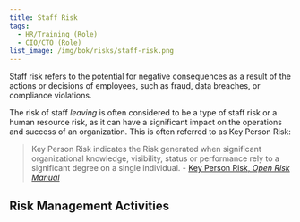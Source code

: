 ```yaml
---
title: Staff Risk
tags: 
  - HR/Training (Role)
  - CIO/CTO (Role)
list_image: /img/bok/risks/staff-risk.png
---
```


<BoxOut title="Staff Risk" image="/img/bok/risks/staff-risk.png">

Staff risk refers to the potential for negative consequences as a result of the actions or decisions of employees, such as fraud, data breaches, or compliance violations.  

The risk of staff _leaving_ is often considered to be a type of staff risk or a human resource risk, as it can have a significant impact on the operations and success of an organization. This is often referred to as Key Person Risk:

> Key Person Risk indicates the Risk generated when significant organizational knowledge, visibility, status or performance rely to a significant degree on a single individual. - [Key Person Risk, _Open Risk Manual_](https://www.openriskmanual.org/wiki/Key_Person_Risk)

</BoxOut>

## Risk Management Activities

<BokTagList tag="Staff Risk" filter="Activities" />